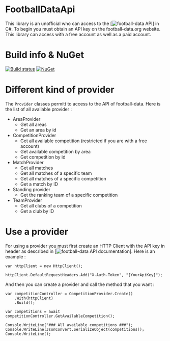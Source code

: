 # FootballDataApi

This library is an unofficial who can access to the [![football-data API](https://www.football-data.org/)] in C#. To begin you must obtain an API key on the football-data.org website. This library can access with a free account as well as a paid account.

# Build info & NuGet

[![Build status](https://ci.appveyor.com/api/projects/status/hnfqhf5lq4n1ibf2?svg=true)](https://ci.appveyor.com/project/YohskDista/footballdataapi)
[![NuGet](https://img.shields.io/nuget/v/FootballDataApi.svg)](https://www.nuget.org/packages/FootballDataApi/)

# Different kind of provider

The `Provider` classes permitt to access to the API of football-data. Here is the list of all available provider :

* AreaProvider
  * Get all areas
  * Get an area by id
* CompetitionProvider
  * Get all available competition (restricted if you are with a free account)
  * Get available competition by area
  * Get competition by id
* MatchProvider
  * Get all matches
  * Get all matches of a specific team
  * Get all matches of a specific competition
  * Get a match by ID
* Standing provider
  * Get the ranking team of a specific competition
* TeamProvider
  * Get all clubs of a competition
  * Get a club by ID
  
# Use a provider
  
For using a provider you must first create an HTTP Client with the API key in header as described in [![football-data API documentation](https://www.football-data.org/documentation/api)]. Here is an example :
  
```
var httpClient = new HttpClient();

httpClient.DefaultRequestHeaders.Add("X-Auth-Token", "[YourApiKey]");  
```

And then you can create a provider and call the method that you want :

```
var competitionController = CompetitionProvider.Create()
    .With(httpClient)
    .Build();  
    
var competitions = await competitionController.GetAvailableCompetition();

Console.WriteLine("### All available competitions ###");
Console.WriteLine(JsonConvert.SerializeObject(competitions));
Console.WriteLine();
```

